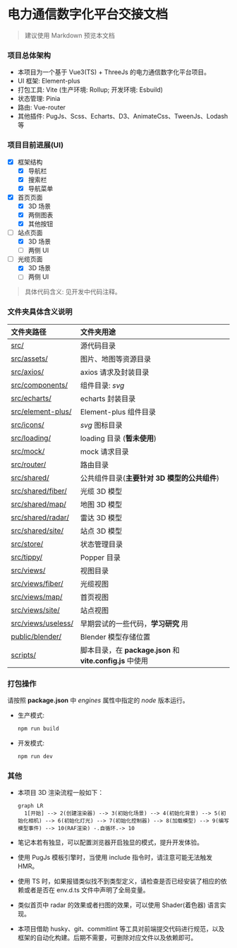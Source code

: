 <!--
 * @Author: Li Jian
 * @Date: 2022-04-27 09:54:19
 * @LastEditTime: 2022-04-27 14:36:49
 * @LastEditors: Li Jian
-->

# 电力通信数字化平台交接文档

> 建议使用 Markdown 预览本文档

### 项目总体架构

- 本项目为一个基于 Vue3(TS) + ThreeJs 的电力通信数字化平台项目。
- UI 框架: Element-plus
- 打包工具: Vite (生产环境: Rollup; 开发环境: Esbuild)
- 状态管理: Pinia
- 路由: Vue-router
- 其他插件: PugJs、Scss、Echarts、D3、AnimateCss、TweenJs、Lodash 等

### 项目目前进展(UI)

- [x] 框架结构
  - [x] 导航栏
  - [x] 搜索栏
  - [x] 导航菜单
- [x] 首页页面
  - [x] 3D 场景
  - [x] 两侧图表
  - [x] 其他按钮
- [ ] 站点页面
  - [x] 3D 场景
  - [ ] 两侧 UI
- [ ] 光缆页面
  - [x] 3D 场景
  - [ ] 两侧 UI

> 具体代码含义: 见开发中代码注释。

### 文件夹具体含义说明

| 文件夹路径                                  | 文件夹用途                                                 |
| :------------------------------------------ | :--------------------------------------------------------- |
| [src/](../src/)                             | 源代码目录                                                 |
| [src/assets/](../src/assets/)               | 图片、地图等资源目录                                       |
| [src/axios/](../src/axios/)                 | axios 请求及封装目录                                       |
| [src/components/](../src/components/)       | 组件目录: _svg_                                            |
| [src/echarts/](../src/echarts/)             | echarts 封装目录                                           |
| [src/element-plus/](../src/element-plus/)   | Element-plus 组件目录                                      |
| [src/icons/](../src/icons/)                 | _svg_ 图标目录                                             |
| [src/loading/](../src/loading/)             | loading 目录 (**暂未使用**)                                |
| [src/mock/](../src/mock/)                   | mock 请求目录                                              |
| [src/router/](../src/router/)               | 路由目录                                                   |
| [src/shared/](../src/shared/)               | 公共组件目录(**主要针对 3D 模型的公共组件**)               |
| [src/shared/fiber/](../src/shared/fiber/)   | 光缆 3D 模型                                               |
| [src/shared/map/](../src/shared/map/)       | 地图 3D 模型                                               |
| [src/shared/radar/](../src/shared/radar/)   | 雷达 3D 模型                                               |
| [src/shared/site/](../src/shared/site/)     | 站点 3D 模型                                               |
| [src/store/](../src/store/)                 | 状态管理目录                                               |
| [src/tippy/](../src/tippy/)                 | Popper 目录                                                |
| [src/views/](../src/views/)                 | 视图目录                                                   |
| [src/views/fiber/](../src/views/fiber/)     | 光缆视图                                                   |
| [src/views/map/](../src/views/map/)         | 首页视图                                                   |
| [src/views/site/](../src/views/site/)       | 站点视图                                                   |
| [src/views/useless/](../src/views/useless/) | 早期尝试的一些代码，**学习研究** 用                        |
| [public/blender/](../public/blender/)       | Blender 模型存储位置                                       |
| [scripts/](../scripts/)                     | 脚本目录，在 **package.json** 和 **vite.config.js** 中使用 |

### 打包操作

请按照 **package.json** 中 _engines_ 属性中指定的 _node_ 版本运行。

- 生产模式:
  ```bash
  npm run build
  ```
- 开发模式:
  ```bash
  npm run dev
  ```

### 其他

- 本项目 3D 渲染流程一般如下：

  ```mermaid
  graph LR
    1[开始] --> 2(创建渲染器) --> 3(初始化场景) --> 4(初始化背景) --> 5(初始化相机) --> 6(初始化灯光) --> 7(初始化控制器) --> 8(加载模型) --> 9(编写模型事件) --> 10(RAF渲染) -.自循环.-> 10
  ```

- 笔记本若有独显，可以配置浏览器开启独显的模式，提升开发体验。

- 使用 PugJs 模板引擎时，当使用 include 指令时，请注意可能无法触发 HMR。

- 使用 TS 时，如果报错类似找不到类型定义，请检查是否已经安装了相应的依赖或者是否在 env.d.ts 文件中声明了全局变量。

- 类似首页中 radar 的效果或者扫图的效果，可以使用 Shader(着色器) 语言实现。

- 本项目借助 husky、git、commitlint 等工具对前端提交代码进行规范，以及框架的自动化构建。后期不需要，可删除对应文件以及依赖即可。
